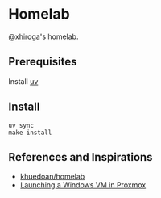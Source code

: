 # Homelab

[@xhiroga](https://github.com/xhiroga)'s homelab.

## Prerequisites

Install [uv](https://github.com/astral-sh/uv)

## Install

```shell
uv sync
make install
```

## References and Inspirations

- [khuedoan/homelab](https://github.com/khuedoan/homelab)
- [Launching a Windows VM in Proxmox](https://www.youtube.com/watch?v=eyNlGAzf-L4)
